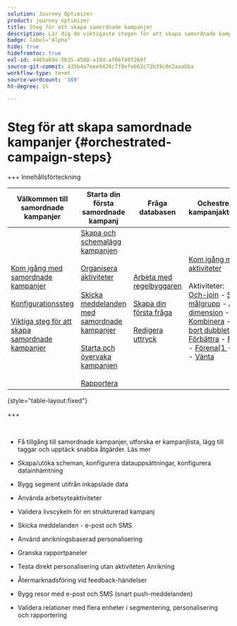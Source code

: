 ```yaml
---
solution: Journey Optimizer
product: journey optimizer
title: Steg för att skapa samordnade kampanjer
description: Lär dig de viktigaste stegen för att skapa samordnade kampanjer med Adobe Journey Optimizer
badge: label="Alpha"
hide: true
hidefromtoc: true
exl-id: 4465a69e-5b35-4580-a19d-af66f49f269f
source-git-commit: 435b4a7eee9428c7f0efeb62c72b39c0e2aaabba
workflow-type: tm+mt
source-wordcount: '169'
ht-degree: 1%

---
```


# Steg för att skapa samordnade kampanjer {#orchestrated-campaign-steps}

+++ Innehållsförteckning

| Välkommen till samordnade kampanjer | Starta din första samordnade kampanj | Fråga databasen | Ochestrerade kampanjaktiviteter |
|---|---|---|---|
| [Kom igång med samordnade kampanjer](gs-orchestrated-campaigns.md)<br/><br/>[Konfigurationssteg](configuration-steps.md)<br/><br/>[Viktiga steg för att skapa samordnade kampanjer](gs-campaign-creation.md) | [Skapa och schemalägg kampanjen](create-orchestrated-campaign.md)<br/><br/>[Organisera aktiviteter](orchestrate-activities.md)<br/><br/>[Skicka meddelanden med samordnade kampanjer](send-messages.md)<br/><br/>[Starta och övervaka kampanjen](start-monitor-campaigns.md)<br/><br/>[Rapportera](reporting-campaigns.md) | [Arbeta med regelbyggaren](orchestrated-rule-builder.md)<br/><br/>[Skapa din första fråga](build-query.md)<br/><br/>[Redigera uttryck](edit-expressions.md) | [Kom igång med aktiviteter](activities/about-activities.md)<br/><br/>Aktiviteter:<br/>[Och-join](activities/and-join.md) - [Skapa målgrupp](activities/build-audience.md) - [Ändra dimension](activities/change-dimension.md) - [Kombinera](activities/combine.md) - [Ta bort dubbletter](activities/deduplication.md) - [Förbättra](activities/enrichment.md) - [Förena](activities/fork.md) - [Förena{1 ](activities/reconciliation.md) - [Dela](activities/split.md) - [Vänta](activities/wait.md) |

{style="table-layout:fixed"}

+++

<br/>

* Få tillgång till samordnade kampanjer, utforska er kampanjlista, lägg till taggar och upptäck snabba åtgärder. Läs mer
* Skapa/utöka scheman, konfigurera datauppsättningar, konfigurera datainhämtning

* Bygg segment utifrån inkapslade data
* Använda arbetsyteaktiviteter
* Validera livscykeln för en strukturerad kampanj

* Skicka meddelanden - e-post och SMS
* Använd anrikningsbaserad personalisering
* Granska rapportpaneler

* Testa direkt personalisering utan aktiviteten Anrikning
* Återmarknadsföring vid feedback-händelser
* Bygg resor med e-post och SMS (snart push-meddelanden)

* Validera relationer med flera enheter i segmentering, personalisering och rapportering



